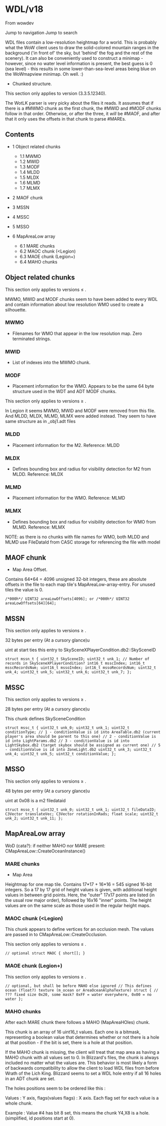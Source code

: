 # WDL/v18

From wowdev

Jump to navigation Jump to search

WDL files contain a low-resolution heightmap for a world. This is probably what the WoW client uses to draw the solid-colored mountain ranges in the background ('in front of' the sky, but 'behind' the fog and the rest of the scenery). It can also be conveniently used to construct a minimap - however, since no water level information is present, the best guess is 0 (sea level) - this results in some lower-than-sea-level areas being blue on the WoWmapview minimap. Oh well. :)

* Chunked structure.

This section only applies to version (3.3.5.12340).

The WotLK parser is very picky about the files it reads. It assumes that if there is a #MWMO chunk as the first chunk, the #MWID and #MODF chunks follow in that order. Otherwise, or after the three, it *will* be #MAOF, and after that it only uses the offsets in that chunk to parse #MAREs.

## Contents

* 1 Object related chunks

  + 1.1 MWMO
  + 1.2 MWID
  + 1.3 MODF
  + 1.4 MLDD
  + 1.5 MLDX
  + 1.6 MLMD
  + 1.7 MLMX
* 2 MAOF chunk
* 3 MSSN
* 4 MSSC
* 5 MSSO
* 6 MapAreaLow array

  + 6.1 MARE chunks
  + 6.2 MAOC chunk (<Legion)
  + 6.3 MAOE chunk (Legion+)
  + 6.4 MAHO chunks

## Object related chunks

This section only applies to versions ≤ .

MWMO, MWID and MODF chunks seem to have been added to every WDL and contain information about low resolution WMO used to create a silhouette.

### MWMO

* Filenames for WMO that appear in the low resolution map. Zero terminated strings.

### MWID

* List of indexes into the MWMO chunk.

### MODF

* Placement information for the WMO. Appears to be the same 64 byte structure used in the WDT and ADT MODF chunks.

This section only applies to versions ≥ .

In Legion it seems MWMO, MWID and MODF were removed from this file. And MLDD, MLDX, MLMD, MLMX were added instead. They seem to have same structure as in _obj1.adt files

### MLDD

* Placement information for the M2. Reference: MLDD

### MLDX

* Defines bounding box and radius for visibility detection for M2 from MLDD. Reference: MLDX

### MLMD

* Placement information for the WMO. Reference: MLMD

### MLMX

* Defines bounding box and radius for visibility detection for WMO from MLMD. Reference: MLMX

NOTE: as there is no chunks with file names for WMO, both MLDD and MLMD use FileDataId from CASC storage for referencing the file with model

## MAOF chunk

* Map Area Offset.

Contains 64\*64 = 4096 unsigned 32-bit integers, these are absolute offsets in the file to each map tile's MapAreaLow-array-entry. For unused tiles the value is 0.

```
/*000h*/ UINT32 areaLowOffsets[4096]; or /*000h*/ UINT32 areaLowOffsets[64][64];
```

## MSSN

This section only applies to versions ≥ .

32 bytes per entry (At a cursory glance)u

uint at start ties this entry to SkySceneXPlayerCondition.db2::SkySceneID

```
struct mssn_t { uint32_t SkySceneID; uint32_t unk_1; // Number of records in SkySceneXPlayerCondition? int16_t msscIndex; int16_t msscRecordsNum; uint16_t mssoIndex; int16_t mssoRecordsNum; uint32_t unk_4; uint32_t unk_5; uint32_t unk_6; uint32_t unk_7; };
```

## MSSC

This section only applies to versions ≥ .

28 bytes per entry (At a cursory glance)u

This chunk defines SkySceneCondition

```
struct mssc_t { uint32_t unk_0; uint32_t unk_1; uint32_t conditionType; // 1 - conditionValue is id into AreaTable.db2 (current player's area should be parent to this one) // 2 - conditionValue is id into LightParams.db2 // 3 - conditionValue is id into LightSkybox.db2 (target skybox should be assigned as current one) // 5 - conditionValue is id into ZoneLight.db2 uint32_t unk_3; uint32_t unk_4; uint32_t unk_5; uint32_t conditionValue; };
```

## MSSO

This section only applies to versions ≥ .

48 bytes per entry (At a cursory glance)u

uint at 0x08 is a m2 filedataid

```
struct msso_t { uint32_t unk_0; uint32_t unk_1; uint32_t fileDataID; C3Vector translateVec; C3Vector rotationInRads; float scale; uint32_t unk_2; uint32_t unk_11; };
```

## MapAreaLow array

WoD (cata?): if neither MAHO nor MARE present: CMapAreaLow::CreateOceanInstance()

### MARE chunks

* Map Area

Heightmap for one map tile. Contains 17\*17 + 16\*16 = 545 signed 16-bit integers. So a 17 by 17 grid of height values is given, with additional height values in between grid points. Here, the "outer" 17x17 points are listed (in the usual row major order), followed by 16x16 "inner" points. The height values are on the same scale as those used in the regular height maps.

### MAOC chunk (<Legion)

This chunk appears to define vertices for an occlusion mesh. The values are passed in to CMapAreaLow::CreateOcclusion.

This section only applies to versions ≤ .

```
// optional struct MAOC { short[]; }
```

### MAOE chunk (Legion+)

This section only applies to versions ≥ .

```
// optional, but shall be before MAHO else ignored // This defines ocean (float?) texture (m_ocean or AreaOceanAlphaTexture) struct { // ??? fixed size 0x20, some mask? 0xFF = water everywhere, 0x00 = no water };
```

### MAHO chunks

After each MARE chunk there follows a MAHO (MapAreaHOles) chunk.

This chunk is an array of 16 uint16_t values. Each one is a bitmask, representing a boolean value that determines whether or not there is a hole at that position - if the bit is set, there is a hole at that position.

If the MAHO chunk is missing, the client will treat that map area as having a MAHO chunk with all values set to 0. In Blizzard's files, the chunk is always included no matter what the values are. This behavior is most likely a form of backwards compatibility to allow the client to load WDL files from before Wrath of the Lich King. Blizzard seems to set a WDL hole entry if all 16 holes in an ADT chunk are set.

The holes positions seem to be ordered like this :

Values : Y axis, flags(values flags) : X axis. Each flag set for each value is a whole chunk.

Example : Value #4 has bit 8 set, this means the chunk Y4,X8 is a hole. (simplified, id positions start at 0).